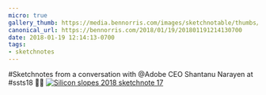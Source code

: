 ```yaml
---
micro: true
gallery_thumb: https://media.bennorris.com/images/sketchnotable/thumbs/silicon-slopes-2018-sketchnote-17.jpg
canonical_url: https://bennorris.com/2018/01/19/201801191214130700
date: 2018-01-19 12:14:13-0700
tags:
- sketchnotes
---
```


#Sketchnotes from a conversation with @Adobe CEO Shantanu Narayen at #ssts18 ✍🏼 [![Silicon slopes 2018 sketchnote 17](https://media.bennorris.com/images/sketchnotable/silicon-slopes-2018/silicon-slopes-2018-sketchnote-17.jpg)](https://media.bennorris.com/images/sketchnotable/silicon-slopes-2018/silicon-slopes-2018-sketchnote-17.jpg)
